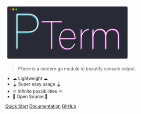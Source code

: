 <img src="_assets/images/pterm_logo.png" alt="PTerm Logo" width="400"/>

> PTerm is a modern go module to beautify console output.

- ☁ Lightweight ☁
- 🪀 Super easy usage 🪀
- ♾ Infinite possibilities ♾
- 🐙 Open Source 🐙

[Quick Start](quick-start.md)
[Documentation](docs/intro.md)
[GitHub](https://github.com/Sion-L/pterm/)